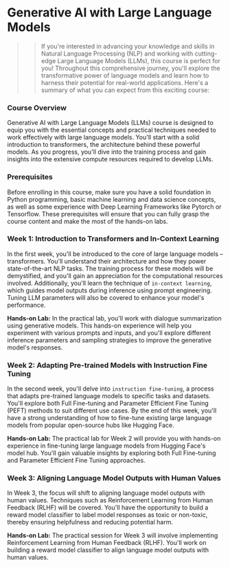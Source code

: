 # Generative AI with Large Language Models
>>  If you're interested in advancing your knowledge and skills in Natural Language Processing (NLP) and working with cutting-edge Large Language Models (LLMs), this course is perfect for you! Throughout this comprehensive journey, you'll explore the transformative power of language models and learn how to harness their potential for real-world applications. Here's a summary of what you can expect from this exciting course:

### Course Overview

Generative AI with Large Language Models (LLMs) course is designed to equip you with the essential concepts and practical techniques needed to work effectively with large language models. You'll start with a solid introduction to transformers, the architecture behind these powerful models. As you progress, you'll dive into the training process and gain insights into the extensive compute resources required to develop LLMs.
 
 ### Prerequisites

Before enrolling in this course, make sure you have a solid foundation in Python programming, basic machine learning and data science concepts, as well as some experience with Deep Learning Frameworks like Pytorch or Tensorflow. These prerequisites will ensure that you can fully grasp the course content and make the most of the hands-on labs.

### Week 1: Introduction to Transformers and In-Context Learning

In the first week, you'll be introduced to the core of large language models – transformers. You'll understand their architecture and how they power state-of-the-art NLP tasks. The training process for these models will be demystified, and you'll gain an appreciation for the computational resources involved. Additionally, you'll learn the technique of `in-context learning`, which guides model outputs during inference using prompt engineering. Tuning LLM parameters will also be covered to enhance your model's performance.

**Hands-on Lab:** In the practical lab, you'll work with dialogue summarization using generative models. This hands-on experience will help you experiment with various prompts and inputs, and you'll explore different inference parameters and sampling strategies to improve the generative model's responses.


### Week 2: Adapting Pre-trained Models with Instruction Fine Tuning

In the second week, you'll delve into `instruction fine-tuning`, a process that adapts pre-trained language models to specific tasks and datasets. You'll explore both Full Fine-tuning and Parameter Efficient Fine Tuning (PEFT) methods to suit different use cases. By the end of this week, you'll have a strong understanding of how to fine-tune existing large language models from popular open-source hubs like Hugging Face.

**Hands-on Lab:** The practical lab for Week 2 will provide you with hands-on experience in fine-tuning large language models from Hugging Face's model hub. You'll gain valuable insights by exploring both Full Fine-tuning and Parameter Efficient Fine Tuning approaches.

### Week 3: Aligning Language Model Outputs with Human Values
In Week 3, the focus will shift to aligning language model outputs with human values. Techniques such as Reinforcement Learning from Human Feedback (RLHF) will be covered. You'll have the opportunity to build a reward model classifier to label model responses as toxic or non-toxic, thereby ensuring helpfulness and reducing potential harm.

**Hands-on Lab:** The practical session for Week 3 will involve implementing Reinforcement Learning from Human Feedback (RLHF). You'll work on building a reward model classifier to align language model outputs with human values.



